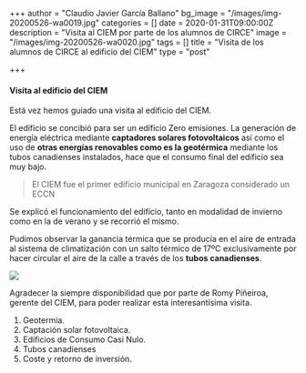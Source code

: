 +++
author = "Claudio Javier García Ballano"
bg_image = "/images/img-20200526-wa0019.jpg"
categories = []
date = 2020-01-31T09:00:00Z
description = "Visita al CIEM por parte de los alumnos de CIRCE"
image = "/images/img-20200526-wa0020.jpg"
tags = []
title = "Visita de los alumnos de CIRCE al edificio del CIEM"
type = "post"

+++
#### Visita al edificio del CIEM

Está vez hemos guiado una visita al edificio del CIEM.

El edificio se concibió para ser un edificio Zero emisiones. La generación de energía eléctrica mediante **captadores solares fotovoltaicos** así como el uso de **otras energías renovables como es la geotérmica** mediante los tubos canadienses instalados, hace que el consumo final del edificio sea muy bajo.

> El CIEM fue el primer edificio municipal en Zaragoza considerado un ECCN

Se explicó el funcionamiento del edificio, tanto en modalidad de invierno como en la de verano y se recorrió el mismo.

Pudimos observar la ganancia térmica que se producía en el aire de entrada al sistema de climatización con un salto térmico de 17ºC exclusivamente por hacer circular el aire de la calle a través de los **tubos canadienses**.

![](/images/img-20200526-wa0019.jpg)

Agradecer la siempre disponibilidad que por parte de Romy Piñeiroa, gerente del CIEM, para poder realizar esta interesantísima visita.

1. Geotermia.
2. Captación solar fotovoltaica.
3. Edificios de Consumo Casi Nulo.
4. Tubos canadienses
5. Coste y retorno de inversión.